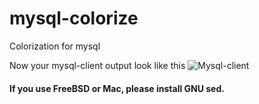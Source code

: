 mysql-colorize
===========

Colorization for mysql

Now your mysql-client output look like this
![Mysql-client]()


#### If you use FreeBSD or Mac, please install GNU sed.

